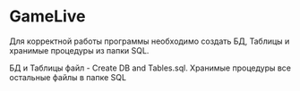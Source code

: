 # GameLive

Для корректной работы программы необходимо создать БД, Таблицы и хранимые процедуры из папки SQL.

БД и Таблицы файл - Create DB and Tables.sql.
Хранимые процедуры все остальные файлы в папке SQL
